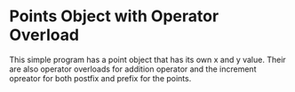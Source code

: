 # Points Object with Operator Overload
This simple program has a point object that has its own x and y value. Their are also operator overloads for addition operator and the increment opreator for both postfix and prefix for the points.
